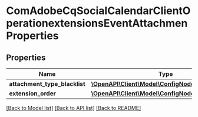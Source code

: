 # ComAdobeCqSocialCalendarClientOperationextensionsEventAttachmenProperties

## Properties
Name | Type | Description | Notes
------------ | ------------- | ------------- | -------------
**attachment_type_blacklist** | [**\OpenAPI\Client\Model\ConfigNodePropertyString**](ConfigNodePropertyString.md) |  | [optional] 
**extension_order** | [**\OpenAPI\Client\Model\ConfigNodePropertyInteger**](ConfigNodePropertyInteger.md) |  | [optional] 

[[Back to Model list]](../README.md#documentation-for-models) [[Back to API list]](../README.md#documentation-for-api-endpoints) [[Back to README]](../README.md)


